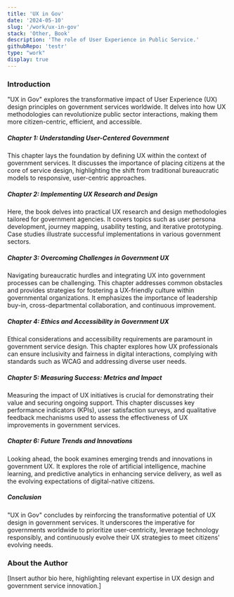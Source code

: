 ```yaml
---
title: 'UX in Gov'
date: '2024-05-10'
slug: '/work/ux-in-gov'
stack: 'Other, Book'
description: 'The role of User Experience in Public Service.'
githubRepo: 'testr'
type: "work"  
display: true
---
```



### Introduction

"UX in Gov" explores the transformative impact of User Experience (UX) design principles on government services worldwide. It delves into how UX methodologies can revolutionize public sector interactions, making them more citizen-centric, efficient, and accessible.

##### Chapter 1: Understanding User-Centered Government

This chapter lays the foundation by defining UX within the context of government services. It discusses the importance of placing citizens at the core of service design, highlighting the shift from traditional bureaucratic models to responsive, user-centric approaches.

##### Chapter 2: Implementing UX Research and Design

Here, the book delves into practical UX research and design methodologies tailored for government agencies. It covers topics such as user persona development, journey mapping, usability testing, and iterative prototyping. Case studies illustrate successful implementations in various government sectors.

##### Chapter 3: Overcoming Challenges in Government UX

Navigating bureaucratic hurdles and integrating UX into government processes can be challenging. This chapter addresses common obstacles and provides strategies for fostering a UX-friendly culture within governmental organizations. It emphasizes the importance of leadership buy-in, cross-departmental collaboration, and continuous improvement.

##### Chapter 4: Ethics and Accessibility in Government UX

Ethical considerations and accessibility requirements are paramount in government service design. This chapter explores how UX professionals can ensure inclusivity and fairness in digital interactions, complying with standards such as WCAG and addressing diverse user needs.

##### Chapter 5: Measuring Success: Metrics and Impact

Measuring the impact of UX initiatives is crucial for demonstrating their value and securing ongoing support. This chapter discusses key performance indicators (KPIs), user satisfaction surveys, and qualitative feedback mechanisms used to assess the effectiveness of UX improvements in government services.

##### Chapter 6: Future Trends and Innovations

Looking ahead, the book examines emerging trends and innovations in government UX. It explores the role of artificial intelligence, machine learning, and predictive analytics in enhancing service delivery, as well as the evolving expectations of digital-native citizens.

##### Conclusion

"UX in Gov" concludes by reinforcing the transformative potential of UX design in government services. It underscores the imperative for governments worldwide to prioritize user-centricity, leverage technology responsibly, and continuously evolve their UX strategies to meet citizens' evolving needs.

### About the Author

[Insert author bio here, highlighting relevant expertise in UX design and government service innovation.]

